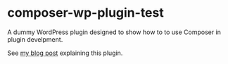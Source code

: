 composer-wp-plugin-test
=======================

A dummy WordPress plugin designed to show how to to use Composer in plugin develpment.

See [my blog post](http://www.andrewmeredith.info/) explaining this plugin.